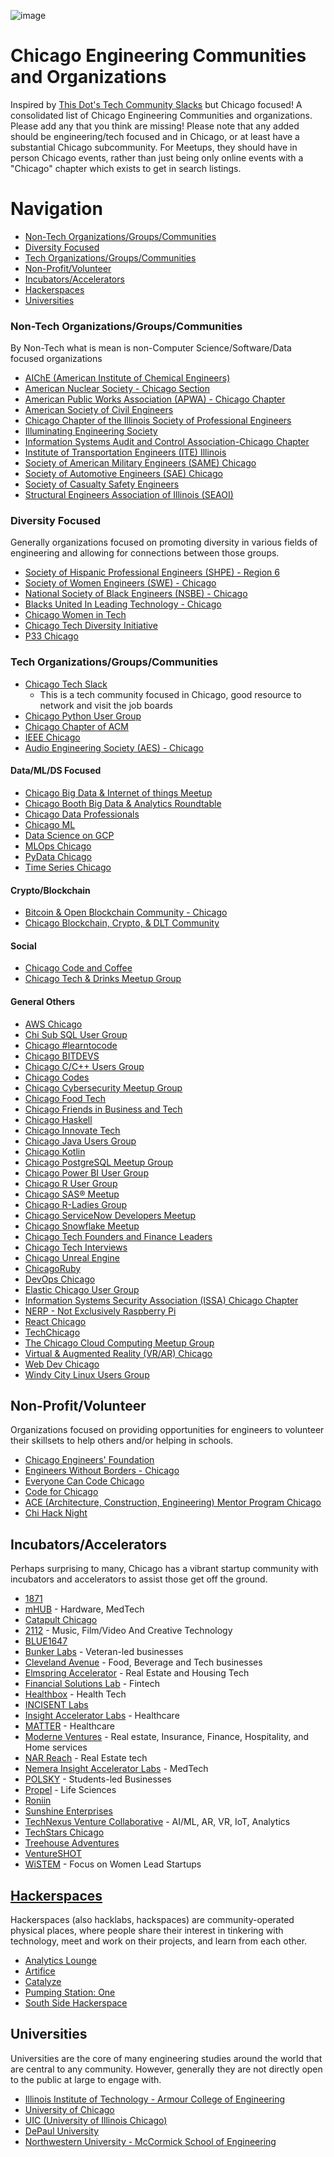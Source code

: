 ![image](https://user-images.githubusercontent.com/4751505/203658834-3c6d3831-cbd9-42a7-9e0c-d9235d334bd4.png)

# Chicago Engineering Communities and Organizations

Inspired by [This Dot's Tech Community Slacks](https://github.com/thisdot/tech-community-slacks) but Chicago focused! A consolidated list of Chicago Engineering Communities and organizations. Please add any that you think are missing! Please note that any added should be engineering/tech focused and in Chicago, or at least have a substantial Chicago subcommunity. For Meetups, they should have in person Chicago events, rather than just being only online events with a "Chicago" chapter which exists to get in search listings.


# Navigation
 - [Non-Tech Organizations/Groups/Communities](#non-tech-organizationsgroupscommunities)
 - [Diversity Focused](#diversity-focused)
 - [Tech Organizations/Groups/Communities](#tech-organizationsgroupscommunities)
 - [Non-Profit/Volunteer](#non-profitvolunteer)
 - [Incubators/Accelerators](#incubatorsaccelerators)
 - [Hackerspaces](#hackerspaces)
 - [Universities](#universities)


### Non-Tech Organizations/Groups/Communities
  By Non-Tech what is mean is non-Computer Science/Software/Data focused organizations
- 	[AIChE (American Institute of Chemical Engineers) ](https://www.aiche.org/community/sites/local-sections/chicago)	
- 	[American Nuclear Society - Chicago Section](https://local.ans.org/chicago/)	
- 	[American Public Works Association (APWA) - Chicago Chapter](http://chicago.apwa.net/)	
- 	[American Society of Civil Engineers](https://www.isasce.org/)	
- 	[Chicago Chapter of the Illinois Society of Professional Engineers](https://www.ispechicago.com/)	
- 	[Illuminating Engineering Society](https://ieschicago.org/)	
- 	[Information Systems Audit and Control Association-Chicago Chapter](https://engage.isaca.org/chicagochapter/home)	
- 	[Institute of Transportation Engineers (ITE) Illinois](https://www.ilite.org/)	
- 	[Society of American Military Engineers (SAME) Chicago](https://samechicago.org/)	
- 	[Society of Automotive Engineers (SAE) Chicago](https://chicagosae.org/)	
- 	[Society of Casualty Safety Engineers](https://scsechicago.org/)	
- 	[Structural Engineers Association of Illinois (SEAOI)](https://seaoi.org/)	


### Diversity Focused
   Generally organizations focused on promoting diversity in various fields of engineering and allowing for connections between those groups.
- 	[Society of Hispanic Professional Engineers (SHPE) - Region 6](https://shpe.org/membership/regions/region-6/)
- 	[Society of Women Engineers (SWE) - Chicago](https://chicago.swe.org/)
- 	[National Society of Black Engineers (NSBE) - Chicago](https://www.chicagonsbe.org/)
- 	[Blacks United In Leading Technology - Chicago](https://www.meetup.com/blacks-united-in-leading-technology-chicago/)
- 	[Chicago Women in Tech](https://chiwomenintech.com/)
- 	[Chicago Tech Diversity Initiative](http://www.chitechdiversity.com/)
- 	[P33 Chicago](https://p33chicago.com/)

### Tech Organizations/Groups/Communities
- [Chicago Tech Slack](https://join.slack.com/t/chicago-tech/shared_invite/zt-1cb3mexrp-Ri0DCePyYaXSuEg8qPUCTA)
   - This is a tech community focused in Chicago, good resource to network and visit the job boards		
- [Chicago Python User Group](https://www.chipy.org/)
- [Chicago Chapter of ACM](http://www.chicagoacm.org/)		
- [IEEE Chicago](https://ieeechicago.org/)
- [Audio Engineering Society (AES) - Chicago](https://www.aes.org/sections/chicago/)


#### Data/ML/DS Focused
- 	[Chicago Big Data & Internet of things Meetup](https://www.meetup.com/chicago-big-data-internet-of-things-meetup/)	
- 	[Chicago Booth Big Data & Analytics Roundtable](https://www.meetup.com/chicago-booth-big-data-analytics-round-table/)	
- 	[Chicago Data Professionals](https://www.meetup.com/chicagodataprofessionals/)	
- 	[Chicago ML](https://www.meetup.com/Chicago-ML/)	
- 	[Data Science on GCP](https://www.meetup.com/data-science-on-gcp/)	
- 	[MLOps Chicago](https://www.meetup.com/mlops-chicago/)	
- 	[PyData Chicago](https://www.meetup.com/pydatachi/)	
- 	[Time Series Chicago](https://www.meetup.com/time-series-chicago/)	

#### Crypto/Blockchain

- 	[Bitcoin & Open Blockchain Community - Chicago](https://www.meetup.com/bitcoin-open-blockchain-community-chicago/)
- 	[Chicago Blockchain, Crypto, & DLT Community](https://www.meetup.com/chicago-blockchainers/)

#### Social
- 	[Chicago Code and Coffee](https://www.meetup.com/code-and-coffee-chicago/)
- 	[Chicago Tech & Drinks Meetup Group](https://www.meetup.com/chicago-tech-and-drinks-meetup-group/)


#### General Others
-  [AWS Chicago](https://slack.chicagoaws.com/)
- 	[Chi Sub SQL User Group](https://www.meetup.com/chicago-suburban-sql-user-group/)
- 	[Chicago #learntocode](https://www.meetup.com/chicago-learntocode/)
- 	[Chicago BITDEVS](https://www.meetup.com/chibitdevs/)
- 	[Chicago C/C++ Users Group](https://www.meetup.com/chicago-c-cpp-users-group/)
- 	[Chicago Codes](https://www.meetup.com/chicago-codes/)
- 	[Chicago Cybersecurity Meetup Group](https://www.meetup.com/chicago-cybersecurity-meetup-group/)
- 	[Chicago Food Tech](https://www.meetup.com/chicago-food-tech/)
- 	[Chicago Friends in Business and Tech](https://www.meetup.com/chicago-friends-in-business-tech/)
- 	[Chicago Haskell](https://www.meetup.com/chicago-haskell/)
- 	[Chicago Innovate Tech](https://www.chicagoinnovate.tech/)
- 	[Chicago Java Users Group](https://www.meetup.com/chicagojug/)
- 	[Chicago Kotlin](https://www.meetup.com/chicago-kotlin/)
- 	[Chicago PostgreSQL Meetup Group](https://www.meetup.com/chicago-postgresql-user-group/)
- 	[Chicago Power BI User Group](https://www.meetup.com/chicagolandpowerbi/)
- 	[Chicago R User Group](https://www.meetup.com/chicago-r-user-group/?from=ref)
- 	[Chicago SAS® Meetup](https://www.meetup.com/chicago-sas-meetup/)
-  [Chicago R-Ladies Group](https://www.meetup.com/rladies-chicago/)
- 	[Chicago ServiceNow Developers Meetup](https://www.meetup.com/chicago-servicenow-developers-meetup/)
- 	[Chicago Snowflake Meetup](https://www.meetup.com/chicago-snowflake-users/)
- 	[Chicago Tech Founders and Finance Leaders](https://www.meetup.com/chicago-tech-founders-and-finance-leaders/)
- 	[Chicago Tech Interviews](https://www.meetup.com/chicago-tech-interviews/)
- 	[Chicago Unreal Engine](https://www.meetup.com/chicago-unreal-engine-heroes/)
- 	[ChicagoRuby](https://www.meetup.com/chicagoruby/)
- 	[DevOps Chicago](https://www.meetup.com/devops/)
- 	[Elastic Chicago User Group](https://www.meetup.com/elastic-chicago-user-group/)
- 	[Information Systems Security Association (ISSA) Chicago Chapter](https://www.meetup.com/issa-chicago-chapter/)
- 	[NERP - Not Exclusively Raspberry Pi](https://www.meetup.com/nerp-not-exclusively-raspberry-pi/)
- 	[React Chicago](https://www.meetup.com/react-chicago/)
- 	[TechChicago](https://gotechchicago.com/events/)
- 	[The Chicago Cloud Computing Meetup Group](https://www.meetup.com/the-chicago-cloud-computing-meetup-group/)
- 	[Virtual & Augmented Reality (VR/AR) Chicago](https://www.meetup.com/vrarchicago/)
- 	[Web Dev Chicago](https://www.meetup.com/webdevchicago/)
- 	[Windy City Linux Users Group](https://www.meetup.com/wclug-org/)


## Non-Profit/Volunteer
   Organizations focused on providing opportunities for engineers to volunteer their skillsets to help others and/or helping in schools.
- 	[Chicago Engineers' Foundation](https://www.chicagoengineersfoundation.org/)
- 	[Engineers Without Borders - Chicago](https://ewb-usa-chicago.org/)
- 	[Everyone Can Code Chicago](https://www.eccchicago.org/)
- 	[Code for Chicago]( https://codeforchicago.org/)
- 	[ACE (Architecture, Construction, Engineering) Mentor Program Chicago](https://acementorchicago.org/)
- 	[Chi Hack Night](https://chihacknight.org/)


## Incubators/Accelerators
Perhaps surprising to many, Chicago has a vibrant startup community with incubators and accelerators to assist those get off the ground. 

 - [1871](https://1871.com/)
 - [mHUB](https://www.builtinchicago.org/company/mhub) - Hardware, MedTech
 - [Catapult Chicago](https://www.catapultchicago.com/)
 - [2112](http://2112inc.com/) - Music, Film/Video And Creative Technology
 - [BLUE1647](http://www.blue1647.com/)
 - [Bunker Labs](https://bunkerlabs.org/) - Veteran-led businesses
 - [Cleveland Avenue](http://www.clevelandavenue.com/) - Food, Beverage and Tech businesses
 - [Elmspring Accelerator](http://elmspringaccelerator.com/) - Real Estate and Housing Tech
 - [Financial Solutions Lab](http://finlab.finhealthnetwork.org/accelerator/) - Fintech
 - [Healthbox](https://healthbox.com/) - Health Tech
 - [INCISENT Labs](http://incisentlabs.com/)
 - [Insight Accelerator Labs](https://insightpd.com/accelerator/insight-accelerator-labs/) - Healthcare
 - [MATTER](https://matter.health/) - Healthcare
 - [Moderne Ventures](http://www.moderneventures.com/passport/) - Real estate, Insurance, Finance, Hospitality, and Home services
 - [NAR Reach](http://nar-reach.com/reach-2022/) - Real Estate tech
 - [Nemera Insight Accelerator Labs](http://insightpd.com/accelerator/insight-accelerator-labs/) - MedTech
 - [POLSKY](http://polsky.uchicago.edu/programs-events/new-venture-challenge/) - Students-led Businesses
 - [Propel](http://ibioinstitute.com/propel/) - Life Sciences
 - [Roniin](https://roniin.com/)
 - [Sunshine Enterprises](http://sunshineenterprises.com/)
 - [TechNexus Venture Collaborative](http://www.technexus.com/) - AI/ML, AR, VR, IoT, Analytics
 - [TechStars Chicago](https://www.techstars.com/programs/chicago-program/)
 - [Treehouse Adventures](http://www.treehouse.vc/)
 - [VentureSHOT](http://ventureshot.com/)
 - [WiSTEM](http://www.1871.com/wistem/) - Focus on Women Lead Startups

## [Hackerspaces](https://wiki.hackerspaces.org/Chicago)
  Hackerspaces (also hacklabs, hackspaces) are community-operated physical places, where people share their interest in tinkering with technology, meet and work on their projects, and learn from each other.

 - [Analytics Lounge](https://wiki.hackerspaces.org/Analytics_Lounge)
 - [Artifice](https://wiki.hackerspaces.org/Artifice)
 - [Catalyze](https://wiki.hackerspaces.org/Catalyze)
 - [Pumping Station: One](https://wiki.hackerspaces.org/Pumping_Station:_One)
 - [South Side Hackerspace](https://wiki.hackerspaces.org/South_Side_Hackerspace)
    
## Universities
 Universities are the core of many engineering studies around the world that are central to any community. However, generally they are not directly open to the public at large to engage with.
 - [Illinois Institute of Technology - Armour College of Engineering](https://www.iit.edu/engineering)
 - [University of Chicago](https://www.uchicago.edu/education-and-research/academic-programs)
 - [UIC (University of Illinois Chicago)](https://engineering.uic.edu/)
 - [DePaul University](https://www.depaul.edu/Pages/default.aspx)
 - [Northwestern University - McCormick School of Engineering](https://www.mccormick.northwestern.edu/)
